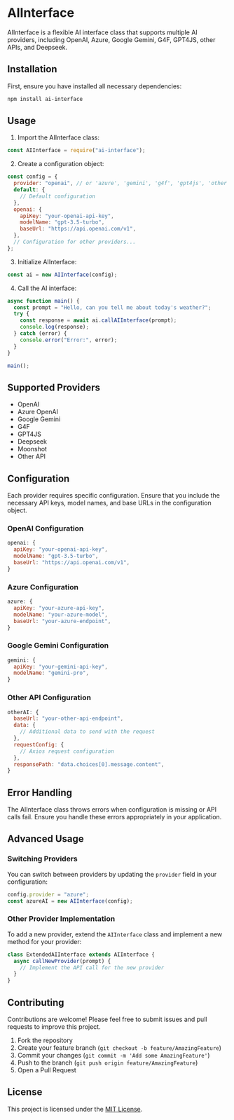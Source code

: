 # AIInterface

AIInterface is a flexible AI interface class that supports multiple AI providers, including OpenAI, Azure, Google Gemini, G4F, GPT4JS, other APIs, and Deepseek.

## Installation

First, ensure you have installed all necessary dependencies:

```bash
npm install ai-interface
```

## Usage

1. Import the AIInterface class:

```javascript
const AIInterface = require("ai-interface");
```

2. Create a configuration object:

```javascript
const config = {
  provider: "openai", // or 'azure', 'gemini', 'g4f', 'gpt4js', 'other', 'deepseek'
  default: {
    // Default configuration
  },
  openai: {
    apiKey: "your-openai-api-key",
    modelName: "gpt-3.5-turbo",
    baseUrl: "https://api.openai.com/v1",
  },
  // Configuration for other providers...
};
```

3. Initialize AIInterface:

```javascript
const ai = new AIInterface(config);
```

4. Call the AI interface:

```javascript
async function main() {
  const prompt = "Hello, can you tell me about today's weather?";
  try {
    const response = await ai.callAIInterface(prompt);
    console.log(response);
  } catch (error) {
    console.error("Error:", error);
  }
}

main();
```

## Supported Providers

- OpenAI
- Azure OpenAI
- Google Gemini
- G4F
- GPT4JS
- Deepseek
- Moonshot
- Other API

## Configuration

Each provider requires specific configuration. Ensure that you include the necessary API keys, model names, and base URLs in the configuration object.

### OpenAI Configuration

```javascript
openai: {
  apiKey: "your-openai-api-key",
  modelName: "gpt-3.5-turbo",
  baseUrl: "https://api.openai.com/v1",
}
```

### Azure Configuration

```javascript
azure: {
  apiKey: "your-azure-api-key",
  modelName: "your-azure-model",
  baseUrl: "your-azure-endpoint",
}
```

### Google Gemini Configuration

```javascript
gemini: {
  apiKey: "your-gemini-api-key",
  modelName: "gemini-pro",
}
```

### Other API Configuration

```javascript
otherAI: {
  baseUrl: "your-other-api-endpoint",
  data: {
    // Additional data to send with the request
  },
  requestConfig: {
    // Axios request configuration
  },
  responsePath: "data.choices[0].message.content",
}
```

## Error Handling

The AIInterface class throws errors when configuration is missing or API calls fail. Ensure you handle these errors appropriately in your application.

## Advanced Usage

### Switching Providers

You can switch between providers by updating the `provider` field in your configuration:

```javascript
config.provider = "azure";
const azureAI = new AIInterface(config);
```

### Other Provider Implementation

To add a new provider, extend the `AIInterface` class and implement a new method for your provider:

```javascript
class ExtendedAIInterface extends AIInterface {
  async callNewProvider(prompt) {
    // Implement the API call for the new provider
  }
}
```

## Contributing

Contributions are welcome! Please feel free to submit issues and pull requests to improve this project.

1. Fork the repository
2. Create your feature branch (`git checkout -b feature/AmazingFeature`)
3. Commit your changes (`git commit -m 'Add some AmazingFeature'`)
4. Push to the branch (`git push origin feature/AmazingFeature`)
5. Open a Pull Request

## License

This project is licensed under the [MIT License](LICENSE).
